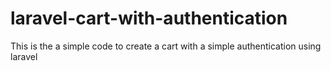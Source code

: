 # laravel-cart-with-authentication
This is the a simple code to create a cart with a simple authentication using laravel
